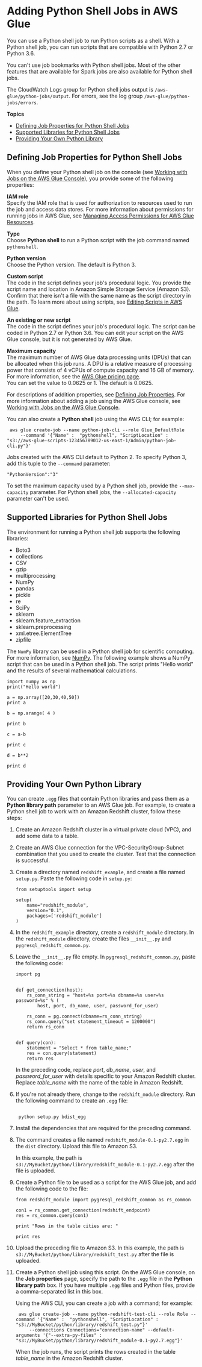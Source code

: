 # Adding Python Shell Jobs in AWS Glue<a name="add-job-python"></a>

You can use a Python shell job to run Python scripts as a shell\. With a Python shell job, you can run scripts that are compatible with Python 2\.7 or Python 3\.6\.

You can't use job bookmarks with Python shell jobs\. Most of the other features that are available for Spark jobs are also available for Python shell jobs\. 

The CloudWatch Logs group for Python shell jobs output is `/aws-glue/python-jobs/output`\. For errors, see the log group `/aws-glue/python-jobs/errors`\.

**Topics**
+ [Defining Job Properties for Python Shell Jobs](#create-job-python-properties)
+ [Supported Libraries for Python Shell Jobs](#python-shell-supported-library)
+ [Providing Your Own Python Library](#create-python-egg-library)

## Defining Job Properties for Python Shell Jobs<a name="create-job-python-properties"></a>

When you define your Python shell job on the console \(see [Working with Jobs on the AWS Glue Console](console-jobs.md)\), you provide some of the following properties: 

**IAM role**  
Specify the IAM role that is used for authorization to resources used to run the job and access data stores\. For more information about permissions for running jobs in AWS Glue, see [Managing Access Permissions for AWS Glue Resources](access-control-overview.md)\.

**Type**  
Choose **Python shell** to run a Python script with the job command named `pythonshell`\.

**Python version**  
Choose the Python version\. The default is Python 3\.

**Custom script**  
The code in the script defines your job's procedural logic\. You provide the script name and location in Amazon Simple Storage Service \(Amazon S3\)\. Confirm that there isn't a file with the same name as the script directory in the path\. To learn more about using scripts, see [Editing Scripts in AWS Glue](edit-script.md)\.

**An existing or new script**  
The code in the script defines your job's procedural logic\. The script can be coded in Python 2\.7 or Python 3\.6\. You can edit your script on the AWS Glue console, but it is not generated by AWS Glue\. 

**Maximum capacity**  
The maximum number of AWS Glue data processing units \(DPUs\) that can be allocated when this job runs\. A DPU is a relative measure of processing power that consists of 4 vCPUs of compute capacity and 16 GB of memory\. For more information, see the [AWS Glue pricing page](https://aws.amazon.com/glue/pricing/)\.     
You can set the value to 0\.0625 or 1\. The default is 0\.0625\.

For descriptions of addition properties, see [Defining Job Properties](add-job.md#create-job)\. For more information about adding a job using the AWS Glue console, see [Working with Jobs on the AWS Glue Console](console-jobs.md)\. 

You can also create a **Python shell** job using the AWS CLI; for example:

```
 aws glue create-job --name python-job-cli --role Glue_DefaultRole 
     --command '{"Name" :  "pythonshell", "ScriptLocation" : "s3://aws-glue-scripts-123456789012-us-east-1/Admin/python-job-cli.py"}'
```

Jobs created with the AWS CLI default to Python 2\. To specify Python 3, add this tuple to the `--command` parameter:

`"PythonVersion":"3"`

To set the maximum capacity used by a Python shell job, provide the `--max-capacity` parameter\. For Python shell jobs, the `--allocated-capacity` parameter can't be used\.

## Supported Libraries for Python Shell Jobs<a name="python-shell-supported-library"></a>

The environment for running a Python shell job supports the following libraries: 
+ Boto3
+ collections
+ CSV
+ gzip
+ multiprocessing
+ NumPy
+ pandas
+ pickle
+ re
+ SciPy
+ sklearn
+ sklearn\.feature\_extraction
+ sklearn\.preprocessing
+ xml\.etree\.ElementTree
+ zipfile

The `NumPy` library can be used in a Python shell job for scientific computing\. For more information, see [NumPy](http://www.numpy.org)\. The following example shows a NumPy script that can be used in a Python shell job\. The script prints "Hello world" and the results of several mathematical calculations\.

```
import numpy as np
print("Hello world")

a = np.array([20,30,40,50])
print a

b = np.arange( 4 )

print b

c = a-b

print c

d = b**2

print d
```

## Providing Your Own Python Library<a name="create-python-egg-library"></a>

You can create `.egg` files that contain Python libraries and pass them as a **Python library path** parameter to an AWS Glue job\. For example, to create a Python shell job to work with an Amazon Redshift cluster, follow these steps:

1. Create an Amazon Redshift cluster in a virtual private cloud \(VPC\), and add some data to a table\.

1. Create an AWS Glue connection for the VPC\-SecurityGroup\-Subnet combination that you used to create the cluster\. Test that the connection is successful\.

1. Create a directory named `redshift_example`, and create a file named `setup.py`\. Paste the following code in `setup.py`:

   ```
   from setuptools import setup
   
   setup(
       name="redshift_module",
       version="0.1",
       packages=['redshift_module']
   )
   ```

1. In the `redshift_example` directory, create a `redshift_module` directory\. In the `redshift_module` directory, create the files `__init__.py` and `pygresql_redshift_common.py`\.

1. Leave the `__init__.py` file empty\. In `pygresql_redshift_common.py`, paste the following code:

   ```
   import pg
   
   
   def get_connection(host):
       rs_conn_string = "host=%s port=%s dbname=%s user=%s password=%s" % (
           host, port, db_name, user, password_for_user)
   
       rs_conn = pg.connect(dbname=rs_conn_string)
       rs_conn.query("set statement_timeout = 1200000")
       return rs_conn
   
   
   def query(con):
       statement = "Select * from table_name;"
       res = con.query(statement)
       return res
   ```

   In the preceding code, replace *port*, *db\_name*, *user*, and *password\_for\_user* with details specific to your Amazon Redshift cluster\. Replace *table\_name* with the name of the table in Amazon Redshift\.

1. If you're not already there, change to the `redshift_module` directory\. Run the following command to create an `.egg` file:

   ```
                   
    python setup.py bdist_egg
   ```

1. Install the dependencies that are required for the preceding command\.

1. The command creates a file named `redshift_module-0.1-py2.7.egg` in the `dist` directory\. Upload this file to Amazon S3\. 

   In this example, the path is `s3://MyBucket/python/library/redshift_module-0.1-py2.7.egg` after the file is uploaded\.

1. Create a Python file to be used as a script for the AWS Glue job, and add the following code to the file:

   ```
   from redshift_module import pygresql_redshift_common as rs_common
   
   con1 = rs_common.get_connection(redshift_endpoint)
   res = rs_common.query(con1)
   
   print "Rows in the table cities are: "
   
   print res
   ```

1. Upload the preceding file to Amazon S3\. In this example, the path is `s3://MyBucket/python/library/redshift_test.py` after the file is uploaded\.

1. Create a Python shell job using this script\. On the AWS Glue console, on the **Job properties** page, specify the path to the `.egg` file in the **Python library path** box\. If you have multiple `.egg` files and Python files, provide a comma\-separated list in this box\. 

   Using the AWS CLI, you can create a job with a command; for example:

   ```
    aws glue create-job --name python-redshift-test-cli --role Role --command '{"Name" :  "pythonshell", "ScriptLocation" : "s3://MyBucket/python/library/redshift_test.py"}' 
        --connections Connections="connection-name" --default-arguments '{"--extra-py-files" : "s3://MyBucket/python/library/redshift_module-0.1-py2.7.egg"}'
   ```

   When the job runs, the script prints the rows created in the table *table\_name* in the Amazon Redshift cluster\.